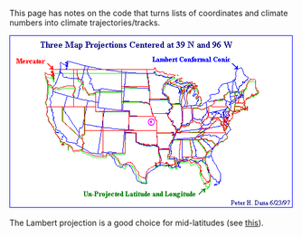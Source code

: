 This page has notes on the code that turns lists of coordinates and climate numbers into climate trajectories/tracks.

![Lambert projection](img/map_projections.gif)

The Lambert projection is a good choice for mid-latitudes (see [this](http://maps.unomaha.edu/Peterson/gis/notes/MapProjCoord.html)).

